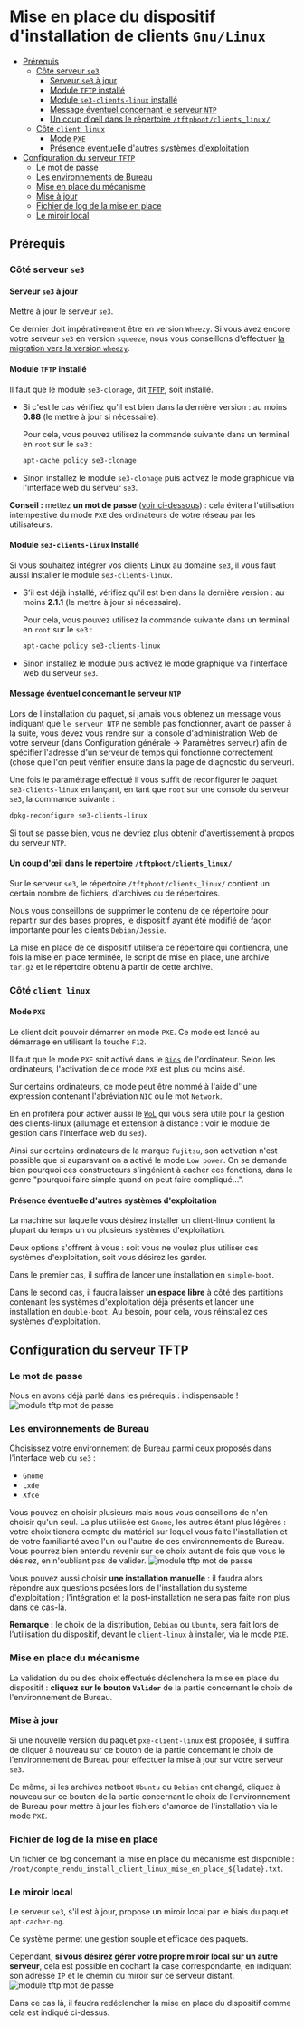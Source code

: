 # Mise en place du dispositif d'installation de clients `Gnu/Linux`


* [Prérequis](#prérequis)
    * [Côté serveur `se3`](#côté-serveur-se3)
        * [Serveur `se3` à jour](#serveur-se3-à-jour)
        * [Module `TFTP` installé](#module-tftp-installé)
        * [Module `se3-clients-linux` installé](#module-se3-clients-linux-installé)
        * [Message éventuel concernant le serveur `NTP`](#message-éventuel-concernant-le-serveur-ntp)
        * [Un coup d'œil dans le répertoire `/tftpboot/clients_linux/`](#un-coup-dœil-dans-le-répertoire-tftpbootclients_linux)
    * [Côté `client linux`](#côté-client-linux)
        * [Mode `PXE`](#mode-pxe)
        * [Présence éventuelle d'autres systèmes d'exploitation](#présence-éventuelle-dautres-systèmes-dexploitation)
* [Configuration du serveur `TFTP`](#configuration-du-serveur-tftp)
    * [Le mot de passe](#le-mot-de-passe)
    * [Les environnements de Bureau](#les-environnements-de-bureau)
    * [Mise en place du mécanisme](#mise-en-place-du-mécanisme)
    * [Mise à jour](#mise-à-jour)
    * [Fichier de log de la mise en place](#fichier-de-log-de-la-mise-en-place)
    * [Le miroir local](#le-miroir-local)



## Prérequis

### Côté serveur `se3`

#### Serveur `se3` à jour

Mettre à jour le serveur `se3`.

Ce dernier doit impérativement être en version `Wheezy`. Si vous avez encore votre serveur `se3` en version `squeeze`, nous vous conseillons d'effectuer [la migration vers la version `wheezy`](../se3-migration/SqueezeToWheezy.md#migration-de-se3-squeeze-vers-se3-wheezy).


#### Module `TFTP` installé

Il faut que le module `se3-clonage`, dit [`TFTP`](https://fr.wikipedia.org/wiki/Trivial_File_Transfer_Protocol), soit installé.

* Si c'est le cas vérifiez qu'il est bien dans la dernière version : au moins **0.88** (le mettre à jour si nécessaire).
    
    Pour cela, vous pouvez utilisez la commande suivante dans un terminal en `root` sur le `se3` :
    ```sh
    apt-cache policy se3-clonage
    ```
    
* Sinon installez le module `se3-clonage` puis activez le mode graphique via l'interface web du serveur `se3`.

**Conseil :** mettez **un mot de passe** ([voir ci-dessous](#le-mot-de-passe)) : cela évitera l'utilisation intempestive du mode `PXE` des ordinateurs de votre réseau par les utilisateurs.


#### Module `se3-clients-linux` installé

Si vous souhaitez intégrer vos clients Linux au domaine `se3`, il vous faut aussi installer le module `se3-clients-linux`.

* S'il est déjà installé, vérifiez qu'il est bien dans la dernière version : au moins **2.1.1** (le mettre à jour si nécessaire).
    
    Pour cela, vous pouvez utilisez la commande suivante dans un terminal en `root` sur le `se3` :
    ```sh
    apt-cache policy se3-clients-linux
    ```
    
* Sinon installez le module puis activez le mode graphique via l'interface web du serveur `se3`.


#### Message éventuel concernant le serveur `NTP`

Lors de l'installation du paquet, si jamais
vous obtenez un message vous indiquant que `le serveur NTP` ne
semble pas fonctionner, avant de passer à la suite, vous
devez vous rendre sur la console d'administration Web de
votre serveur (dans Configuration générale → Paramètres
serveur) afin de spécifier l'adresse d'un serveur de temps
qui fonctionne correctement (chose que l'on peut vérifier
ensuite dans la page de diagnostic du serveur).

Une fois le paramétrage effectué il vous suffit de reconfigurer
le paquet `se3-clients-linux` en lançant, en tant que `root` sur une console du
serveur `se3`, la commande suivante :
```sh
dpkg-reconfigure se3-clients-linux
```
Si tout se passe bien, vous ne devriez plus obtenir
d'avertissement à propos du serveur `NTP`.


#### Un coup d'œil dans le répertoire `/tftpboot/clients_linux/`

Sur le serveur `se3`, le répertoire `/tftpboot/clients_linux/` contient un certain nombre de fichiers, d'archives ou de répertoires.

Nous vous conseillons de supprimer le contenu de ce répertoire pour repartir sur des bases propres, le dispositif ayant été modifié de façon importante pour les clients `Debian/Jessie`.

La mise en place de ce dispositif utilisera ce répertoire qui contiendra, une fois la mise en place terminée, le script de mise en place, une archive `tar.gz` et le répertoire obtenu à partir de cette archive.


### Côté `client linux`

#### Mode `PXE`

Le client doit pouvoir démarrer en mode `PXE`. Ce mode est lancé au démarrage en utilisant la touche `F12`.

Il faut que le mode `PXE` soit activé dans le [`Bios`](https://fr.wikipedia.org/wiki/Basic_Input_Output_System) de l'ordinateur. Selon les ordinateurs, l'activation de ce mode `PXE` est plus ou moins aisé.

Sur certains ordinateurs, ce mode peut être nommé à l'aide d''une expression contenant l'abréviation `NIC` ou le mot `Network`.

En en profitera pour activer aussi le [`WoL`](https://fr.wikipedia.org/wiki/Wake-on-LAN) qui vous sera utile pour la gestion des clients-linux (allumage et extension à distance : voir le module de gestion dans l'interface web du `se3`).

Ainsi sur certains ordinateurs de la marque `Fujitsu`, son activation n'est possible que si auparavant on a activé le mode `Low power`. On se demande bien pourquoi ces constructeurs s'ingénient à cacher ces fonctions, dans le genre "pourquoi faire simple quand on peut faire compliqué…".


#### Présence éventuelle d'autres systèmes d'exploitation

La machine sur laquelle vous désirez installer un client-linux contient la plupart du temps un ou plusieurs systèmes d'exploitation.

Deux options s'offrent à vous : soit vous ne voulez plus utiliser ces systèmes d'exploitation, soit vous désirez les garder.

Dans le premier cas, il suffira de lancer une installation en `simple-boot`.

Dans le second cas, il faudra laisser **un espace libre** à côté des partitions contenant les systèmes d'exploitation déjà présents et lancer une installation en `double-boot`. Au besoin, pour cela, vous réinstallez ces systèmes d'exploitation.


## Configuration du serveur TFTP

### Le mot de passe

Nous en avons déjà parlé dans les prérequis : indispensable !
![module tftp mot de passe](images/pxe_tftp_01.png)


### Les environnements de Bureau

Choisissez votre environnement de Bureau parmi ceux proposés dans l'interface web du `se3` :

* `Gnome`
* `Lxde`
* `Xfce`

Vous pouvez en choisir plusieurs mais nous vous conseillons de n'en choisir qu'un seul. La plus utilisée est `Gnome`, les autres étant plus légères : votre choix tiendra compte du matériel sur lequel vous faite l'installation et de votre familiarité avec l'un ou l'autre de ces environnements de Bureau. Vous pourrez bien entendu revenir sur ce choix autant de fois que vous le désirez, en n'oubliant pas de valider.
![module tftp mot de passe](images/pxe_tftp_02.png)

Vous pouvez aussi choisir **une installation manuelle** : il faudra alors répondre aux questions posées lors de l'installation du système d'exploitation ; l'intégration et la post-installation ne sera pas faite non plus dans ce cas-là.

**Remarque :** le choix de la distribution, `Debian` ou `Ubuntu`, sera fait lors de l'utilisation du dispositif, devant le `client-linux` à installer, via le mode `PXE`.


### Mise en place du mécanisme

La validation du ou des choix effectués déclenchera la mise en place du dispositif : **cliquez sur le bouton `Valider`** de la partie concernant le choix de l'environnement de Bureau.


### Mise à jour

Si une nouvelle version du paquet `pxe-client-linux` est proposée, il suffira de cliquer à nouveau sur ce bouton de la partie concernant le choix de l'environnement de Bureau pour effectuer la mise à jour sur votre serveur `se3`.

De même, si les archives netboot `Ubuntu` ou `Debian` ont changé, cliquez à nouveau sur ce bouton de la partie concernant le choix de l'environnement de Bureau pour mettre à jour les fichiers d'amorce de l'installation via le mode `PXE`.


### Fichier de log de la mise en place

Un fichier de log concernant la mise en place du mécanisme est disponible : `/root/compte_rendu_install_client_linux_mise_en_place_${ladate}.txt`.


### Le miroir local

Le serveur `se3`, s'il est à jour, propose un miroir local par le biais du paquet `apt-cacher-ng`.

Ce système permet une gestion souple et efficace des paquets.

Cependant, **si vous désirez gérer votre propre miroir local sur un autre serveur**, cela est possible en cochant la case correspondante, en indiquant son adresse `IP` et le chemin du miroir sur ce serveur distant.
![module tftp mot de passe](images/pxe_tftp_03.png)

Dans ce cas là, il faudra redéclencher la mise en place du dispositif comme cela est indiqué ci-dessus.

